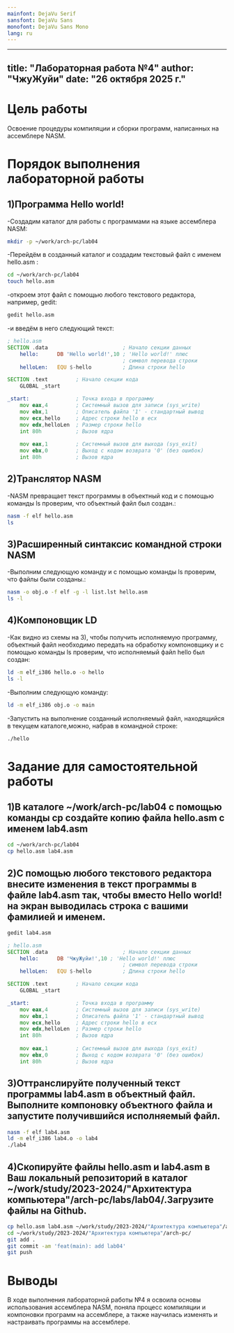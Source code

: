 ```yaml
---
mainfont: DejaVu Serif
sansfont: DejaVu Sans
monofont: DejaVu Sans Mono
lang: ru
---
```

---
title: "Лабораторная работа №4"
author: "ЧжуЖуйи"
date: "26 октября 2025 г."
---
# Цель работы
Освоение процедуры компиляции и сборки программ, написанных на ассемблере NASM.

# Порядок выполнения лабораторной работы
## 1)Программа Hello world!
-Создадим каталог для работы с программами на языке ассемблера NASM:
```bash
mkdir -p ~/work/arch-pc/lab04
```
-Перейдём в созданный каталог и создадим текстовый файл с именем hello.asm :
```bash
cd ~/work/arch-pc/lab04
touch hello.asm
```
-откроем этот файл с помощью любого текстового редактора, например, gedit:
```bash
gedit hello.asm
```
-и введём в него следующий текст:
```asm
; hello.asm
SECTION .data                        ; Начало секции данных
    hello:      DB 'Hello world!',10 ; 'Hello world!' плюс
                                     ; символ перевода строки
    helloLen:   EQU $-hello          ; Длина строки hello

SECTION .text         ; Начало секции кода
    GLOBAL _start

_start:               ; Точка входа в программу
    mov eax,4         ; Системный вызов для записи (sys_write)
    mov ebx,1         ; Описатель файла '1' - стандартный вывод
    mov ecx,hello     ; Адрес строки hello в ecx
    mov edx,helloLen  ; Размер строки hello
    int 80h           ; Вызов ядра
    
    mov eax,1         ; Системный вызов для выхода (sys_exit)
    mov ebx,0         ; Выход с кодом возврата '0' (без ошибок)
    int 80h           ; Вызов ядра
``` 
## 2)Транслятор NASM
-NASM превращает текст программы в объектный код и с помощью команды ls проверим, что объектный файл был создан.:
```bash
nasm -f elf hello.asm
ls
```

## 3)Расширенный синтаксис командной строки NASM
-Выполним следующую команду и с помощью команды ls проверим, что файлы были созданы.:
```bash
nasm -o obj.o -f elf -g -l list.lst hello.asm
ls -l
```
## 4)Компоновщик LD
-Как видно из схемы на 3), чтобы получить исполняемую программу, объектный файл необходимо передать на обработку компоновщику и с помощью команды ls проверим, что исполняемый файл hello был создан:
```bash
ld -m elf_i386 hello.o -o hello
ls -l
```
-Выполним следующую команду:
```bash
ld -m elf_i386 obj.o -o main
```
-Запустить на выполнение созданный исполняемый файл, находящийся в текущем каталоге,можно, набрав в командной строке:
```bash
./hello
```
# Задание для самостоятельной работы
## 1)В каталоге ~/work/arch-pc/lab04 с помощью команды cp создайте копию файла hello.asm с именем lab4.asm
```bash
cd ~/work/arch-pc/lab04
cp hello.asm lab4.asm
```
## 2)С помощью любого текстового редактора внесите изменения в текст программы в файле lab4.asm так, чтобы вместо Hello world! на экран выводилась строка с вашими фамилией и именем.
```bash
gedit lab4.asm
```
```asm
; hello.asm
SECTION .data                        ; Начало секции данных
    hello:      DB 'ЧжуЖуйи!',10 ; 'Hello world!' плюс
                                     ; символ перевода строки
    helloLen:   EQU $-hello          ; Длина строки hello

SECTION .text         ; Начало секции кода
    GLOBAL _start

_start:               ; Точка входа в программу
    mov eax,4         ; Системный вызов для записи (sys_write)
    mov ebx,1         ; Описатель файла '1' - стандартный вывод
    mov ecx,hello     ; Адрес строки hello в ecx
    mov edx,helloLen  ; Размер строки hello
    int 80h           ; Вызов ядра
    
    mov eax,1         ; Системный вызов для выхода (sys_exit)
    mov ebx,0         ; Выход с кодом возврата '0' (без ошибок)
    int 80h           ; Вызов ядра
``` 

## 3)Оттранслируйте полученный текст программы lab4.asm в объектный файл. Выполните компоновку объектного файла и запустите получившийся исполняемый файл.
```bash
nasm -f elf lab4.asm
ld -m elf_i386 lab4.o -o lab4
./lab4
```

## 4)Скопируйте файлы hello.asm и lab4.asm в Ваш локальный репозиторий в каталог ~/work/study/2023-2024/"Архитектура компьютера"/arch-pc/labs/lab04/.Загрузите файлы на Github.
```bash
cp hello.asm lab4.asm ~/work/study/2023-2024/"Архитектура компьютера"/arch-pc/labs/lab04/
cd ~/work/study/2023-2024/"Архитектура компьютера"/arch-pc/
git add .
git commit -am 'feat(main): add lab04'
git push
```
# Выводы
В ходе выполнения лабораторной работы №4 я освоила основы использования ассемблера NASM, поняла процесс компиляции и компоновки программ на ассемблере, а также научилась изменять и настраивать программы на ассемблере.

